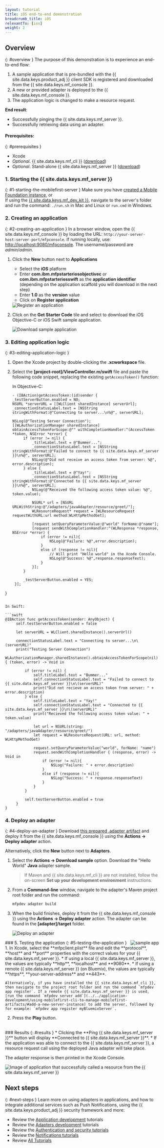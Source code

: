 ```yaml
---
layout: tutorial
title: iOS end-to-end demonstration
breadcrumb_title: iOS
relevantTo: [ios]
weight: 2
---
```

<!-- NLS_CHARSET=UTF-8 -->
## Overview
{: #overview }
The purpose of this demonstration is to experience an end-to-end flow:

1. A sample application that is pre-bundled with the {{ site.data.keys.product_adj }} client SDK is registered and downloaded from the {{ site.data.keys.mf_console }}.
2. A new or provided adapter is deployed to the {{ site.data.keys.mf_console }}.  
3. The application logic is changed to make a resource request.

**End result**:

* Successfully pinging the {{ site.data.keys.mf_server }}.
* Successfully retrieving data using an adapter.

#### Prerequisites:
{: #prerequisites }
* Xcode
* *Optional*. {{ site.data.keys.mf_cli }} ([download]({{site.baseurl}}/downloads))
* *Optional*. Stand-alone {{ site.data.keys.mf_server }} ([download]({{site.baseurl}}/downloads))

### 1. Starting the {{ site.data.keys.mf_server }}
{: #1-starting-the-mobilefirst-server }
Make sure you have [created a Mobile Foundation instance](../../bluemix/using-mobile-foundation), or  
If using the [{{ site.data.keys.mf_dev_kit }}](../../installation-configuration/development/mobilefirst), navigate to the server's folder and run the command: `./run.sh` in Mac and Linux or `run.cmd` in Windows.

### 2. Creating an application
{: #2-creating-an-application }
In a browser window, open the {{ site.data.keys.mf_console }} by loading the URL: `http://your-server-host:server-port/mfpconsole`. If running locally, use: [http://localhost:9080/mfpconsole](http://localhost:9080/mfpconsole). The username/password are *admin/admin*.
 
1. Click the **New** button next to **Applications**
    * Select the **iOS** platform
    * Enter **com.ibm.mfpstarteriosobjectivec** or **com.ibm.mfpstarteriosswift** as the **application identifier** (depending on the application scaffold you will download in the next step)
    * Enter **1.0** as the **version** value
    * Click on **Register application**
    
    <img class="gifplayer" alt="Register an application" src="register-an-application-ios.png"/>
 
2. Click on the **Get Starter Code** tile and select to download the iOS Objective-C or iOS Swift sample application.

    <img class="gifplayer" alt="Download sample application" src="download-starter-code-ios.png"/>
    
### 3. Editing application logic
{: #3-editing-application-logic }
1. Open the Xcode project by double-clicking the **.xcworkspace** file.

2. Select the **[project-root]/ViewController.m/swift** file and paste the following code snippet, replacing the existing `getAccessToken()` function:
 
   In Objective-C:

   ```objc
   - (IBAction)getAccessToken:(id)sender {
   _testServerButton.enabled = NO;
   NSURL *serverURL = [[WLClient sharedInstance] serverUrl];
   _connectionStatusLabel.text = [NSString stringWithFormat:@"Connecting to server...\n%@", serverURL];
    
   NSLog(@"Testing Server Connection");
   [[WLAuthorizationManager sharedInstance] obtainAccessTokenForScope:@"" withCompletionHandler:^(AccessToken *token, NSError *error) {
        if (error != nil) {
            _titleLabel.text = @"Bummer...";
            _connectionStatusLabel.text = [NSString stringWithFormat:@"Failed to connect to {{ site.data.keys.mf_server }}\n%@", serverURL];
            NSLog(@"Did not receive an access token from server: %@", error.description);
        } else {
            _titleLabel.text = @"Yay!";
            _connectionStatusLabel.text = [NSString stringWithFormat:@"Connected to {{ site.data.keys.mf_server }}\n%@", serverURL];
            NSLog(@"Received the following access token value: %@", token.value);
            
            NSURL* url = [NSURL URLWithString:@"/adapters/javaAdapter/resource/greet/"];
            WLResourceRequest* request = [WLResourceRequest requestWithURL:url method:WLHttpMethodGet];
            
            [request setQueryParameterValue:@"world" forName:@"name"];
            [request sendWithCompletionHandler:^(WLResponse *response, NSError *error) {
                if (error != nil){
                    NSLog(@"Failure: %@",error.description);
                }
                else if (response != nil){
                    // Will print "Hello world" in the Xcode Console.
                    NSLog(@"Success: %@",response.responseText);
                }
            }];
        }

        _testServerButton.enabled = YES;
    }];
}
   ```
    
   In Swift:
    
   ```swift
   @IBAction func getAccessToken(sender: AnyObject) {
        self.testServerButton.enabled = false
        
        let serverURL = WLClient.sharedInstance().serverUrl()
        
        connectionStatusLabel.text = "Connecting to server...\n\(serverURL)"
        print("Testing Server Connection")
        WLAuthorizationManager.sharedInstance().obtainAccessTokenForScope(nil) { (token, error) -> Void in
            
            if (error != nil) {
                self.titleLabel.text = "Bummer..."
                self.connectionStatusLabel.text = "Failed to connect to {{ site.data.keys.mf_server }}\n\(serverURL)"
                print("Did not recieve an access token from server: " + error.description)
            } else {
                self.titleLabel.text = "Yay!"
                self.connectionStatusLabel.text = "Connected to {{ site.data.keys.mf_server }}\n\(serverURL)"
                print("Recieved the following access token value: " + token.value)
                
                let url = NSURL(string: "/adapters/javaAdapter/resource/greet/")
                let request = WLResourceRequest(URL: url, method: WLHttpMethodGet)
                
                request.setQueryParameterValue("world", forName: "name")
                request.sendWithCompletionHandler { (response, error) -> Void in
                    if (error != nil){
                        NSLog("Failure: " + error.description)
                    }
                    else if (response != nil){
                        NSLog("Success: " + response.responseText)
                    }
                }
            }
            
            self.testServerButton.enabled = true
        }
   }
   ```

### 4. Deploy an adapter
{: #4-deploy-an-adapter }
Download [this prepared .adapter artifact](../javaAdapter.adapter) and deploy it from the {{ site.data.keys.mf_console }} using the **Actions → Deploy adapter** action.

Alternatively, click the **New** button next to **Adapters**.  
        
1. Select the **Actions → Download sample** option. Download the "Hello World" **Java** adapter sample.

   > If Maven and {{ site.data.keys.mf_cli }} are not installed, follow the on-screen **Set up your development environment** instructions.

2. From a **Command-line** window, navigate to the adapter's Maven project root folder and run the command:

   ```bash
   mfpdev adapter build
   ```

3. When the build finishes, deploy it from the {{ site.data.keys.mf_console }} using the **Actions → Deploy adapter** action. The adapter can be found in the **[adapter]/target** folder. 

    <img class="gifplayer" alt="Deploy an adapter" src="create-an-adapter.png"/>   

<img src="iosQuickStart.png" alt="sample app" style="float:right"/>
### 5. Testing the application
{: #5-testing-the-application }
1. In Xcode, select the **mfpclient.plist** file and edit the **protocol**, **host** and **port** properties with the correct values for your {{ site.data.keys.mf_server }}.
    * If using a local {{ site.data.keys.mf_server }}, the values are typically **http**, **localhost** and **9080**.
    * If using a remote {{ site.data.keys.mf_server }} (on Bluemix), the values are typically **https**, **your-server-address** and **443**.
     
    Alternatively, if you have installed the {{ site.data.keys.mf_cli }}, then navigate to the project root folder and run the command `mfpdev app register`. If a remote {{ site.data.keys.mf_server }} is used, [run the command `mfpdev server add`](../../application-development/using-mobilefirst-cli-to-manage-mobilefirst-artifacts/#add-a-new-server-instance) to add the server, followed by for example: `mfpdev app register myBluemixServer`.

2. Press the **Play** button.

<br clear="all"/>
### Results
{: #results }
* Clicking the **Ping {{ site.data.keys.mf_server }}** button will display **Connected to {{ site.data.keys.mf_server }}**.
* If the application was able to connect to the {{ site.data.keys.mf_server }}, a resource request call using the deployed Java adapter will take place.

The adapter response is then printed in the Xcode Console.

![Image of application that successfully called a resource from the {{ site.data.keys.mf_server }} ](success_response.png)

## Next steps
{: #next-steps }
Learn more on using adapters in applications, and how to integrate additional services such as Push Notifications, using the {{ site.data.keys.product_adj }} security framework and more:

- Review the [Application development](../../application-development/) tutorials
- Review the [Adapters development](../../adapters/) tutorials
- Review the [Authentication and security tutorials](../../authentication-and-security/)
- Review the [Notifications tutorials](../../notifications/)
- Review [All Tutorials](../../all-tutorials)
